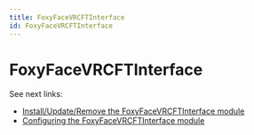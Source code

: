 ```yaml
---
title: FoxyFaceVRCFTInterface
id: FoxyFaceVRCFTInterface
---
```


# FoxyFaceVRCFTInterface

See next links:
- [Install/Update/Remove the FoxyFaceVRCFTInterface module](/FoxyFaceVRCFTInterface/install-update-uninstall/Install-Update-Uninstall-FoxyFaceVRCFTInterface.md)
- [Configuring the FoxyFaceVRCFTInterface module](/FoxyFaceVRCFTInterface/config/Configuring-the-module.md)